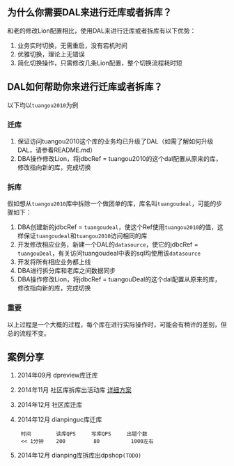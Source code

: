 ## 为什么你需要DAL来进行迁库或者拆库？
和老的修改Lion配置相比，使用DAL来进行迁库或者拆库有以下优势：
1. 业务实时切换，无需重启，没有宕机时间
2. 优雅切换，理论上无错误
3. 简化切换操作，只需修改几条Lion配置，整个切换流程耗时短

## DAL如何帮助你来进行迁库或者拆库？

以下均以`tuangou2010`为例

### 迁库
1. 保证访问tuangou2010这个库的业务均已升级了DAL（如需了解如何升级DAL，请参看README.md）
2. DBA操作修改Lion，将jdbcRef = tuangou2010的这个dal配置从原来的库，修改指向新的库，完成切换


### 拆库
假如想从`tuangou2010`库中拆除一个做团单的库，库名叫`tuangoudeal`，可能的步骤如下：

1. DBA创建新的jdbcRef = `tuangoudeal`，使这个Ref使用`tuangou2010`的值，这样保证`tuangoudeal`和`tuangou2010`访问相同的库
2. 开发修改相应业务，新建一个DAL的`datasource`，使它的jdbcRef = `tuangouDeal`，有关访问tuangoudeal中表的sql均使用该`datasource`
3. 开发将所有相应业务都上线
4. DBA进行拆分库和老库之间数据同步
5. DBA操作修改Lion，将jdbcRef = tuangouDeal的这个dal配置从原来的库，修改指向新的库，完成切换

### 重要
以上过程是一个大概的过程，每个库在进行实际操作时，可能会有稍许的差别，但总的流程不变。

## 案例分享
1. 2014年09月	dpreview库迁库
2. 2014年11月	社区库拆库出活动库  [详细方案](http://wiki.dp/pages/viewpage.action?pageId=8978623)
3. 2014年12月	社区库迁库
4. 2014年12月	dianpinguc库迁库

        时间        读库QPS     写库QPS     出错个数
        << 1分钟    200         80          1000左右              
    
5. 2014年12月	dianping库拆库出dpshop`(TODO)`